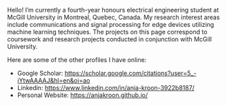 Hello! I’m currently a fourth-year honours electrical engineering student at McGill University in Montreal, Quebec, Canada. My research interest areas include communications and signal processing for edge devices utilizing machine learning techniques. The projects on this page correspond to coursework and research projects conducted in conjunction with McGill University.

Here are some of the other profiles I have online:

* Google Scholar: https://scholar.google.com/citations?user=5_-iYtwAAAAJ&hl=en&oi=ao
* Linkedin: https://www.linkedin.com/in/anja-kroon-3922b8187/
* Personal Website: https://anjakroon.github.io/


